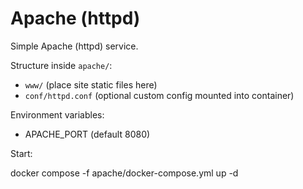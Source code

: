 # Apache (httpd)

Simple Apache (httpd) service.

Structure inside `apache/`:

- `www/` (place site static files here)
- `conf/httpd.conf` (optional custom config mounted into container)

Environment variables:

- APACHE_PORT (default 8080)

Start:

docker compose -f apache/docker-compose.yml up -d
